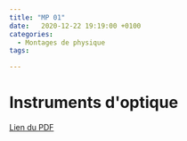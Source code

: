```yaml
---
title: "MP 01"
date:   2020-12-22 19:19:00 +0100
categories:
  - Montages de physique
tags:

---
```

# Instruments d'optique

[Lien du PDF](/assets/pdf/LC16.pdf)

<object class="pdf fitvidsignore" data="/assets/pdf/LC16.pdf" type="application/pdf"></object>
